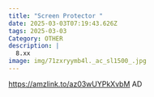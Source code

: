 ```yaml
---
title: "Screen Protector "
date: 2025-03-03T07:19:43.626Z
tags: 2025-03-03
Category: OTHER
description: |
  8.xx
image: img/71zxryymb4l._ac_sl1500_.jpg
---
```

https://amzlink.to/az03wUYPkXvbM
AD